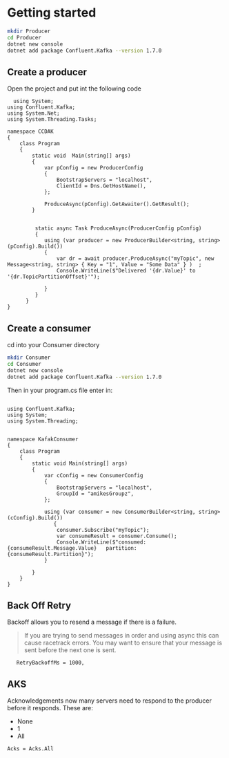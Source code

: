 # Getting started

```sh
mkdir Producer
cd Producer
dotnet new console
dotnet add package Confluent.Kafka --version 1.7.0

```
## Create a producer
Open the project and put int the following code 

```dotnet
  using System;
using Confluent.Kafka;
using System.Net;
using System.Threading.Tasks;

namespace CCDAK
{
    class Program
    {
        static void  Main(string[] args) 
        {
            var pConfig = new ProducerConfig
            {
                BootstrapServers = "localhost",
                ClientId = Dns.GetHostName(),
            };

            ProduceAsync(pConfig).GetAwaiter().GetResult();
        }


         static async Task ProduceAsync(ProducerConfig pConfig)
         {
            using (var producer = new ProducerBuilder<string, string>(pConfig).Build())
            {
                var dr = await producer.ProduceAsync("myTopic", new Message<string, string> { Key = "1", Value = "Some Data" } )  ;
                Console.WriteLine($"Delivered '{dr.Value}' to '{dr.TopicPartitionOffset}'");
                
            }
         }
      }
}
```

## Create a consumer
cd into your Consumer directory


```sh
mkdir Consumer
cd Consumer
dotnet new console
dotnet add package Confluent.Kafka --version 1.7.0

```

Then in your program.cs file enter in: 

```dotnet

using Confluent.Kafka;
using System;
using System.Threading;


namespace KafakConsumer
{
    class Program
    {
        static void Main(string[] args)
        {
            var cConfig = new ConsumerConfig
            {
                BootstrapServers = "localhost",
                GroupId = "amikesGroupz",
            };

            using (var consumer = new ConsumerBuilder<string, string>(cConfig).Build())
               {
                consumer.Subscribe("myTopic");
                var consumeResult = consumer.Consume();
                Console.WriteLine($"consumed: {consumeResult.Message.Value}   partition: {consumeResult.Partition}");
            }
            
        }
    }
}

```

## Back Off Retry
Backoff allows you to resend a message if there is a failure.

> If you are trying to send messages in order and using async this can cause racetrack errors. You may want to ensure that your message is sent before the next one is sent.

```
   RetryBackoffMs = 1000,
```

## AKS
Acknowledgements now many servers need to respond to the producer before it responds.  These are:
* None
* 1
* All



```
Acks = Acks.All
```
